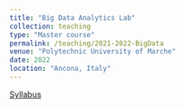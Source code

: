 ```yaml
---
title: "Big Data Analytics Lab"
collection: teaching
type: "Master course"
permalink: /teaching/2021-2022-BigData
venue: "Polytechnic University of Marche"
date: 2022
location: "Ancona, Italy"
---
```

[Syllabus](https://lucav48.github.io/files/BigDataLabSyllabus.pdf)